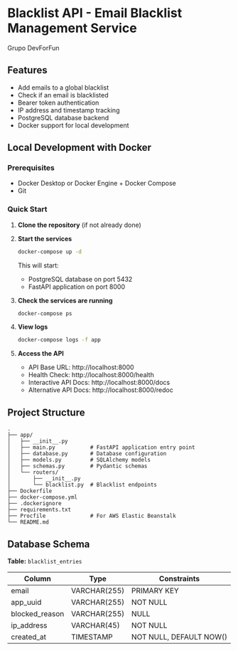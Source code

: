 # Blacklist API - Email Blacklist Management Service

Grupo DevForFun

## Features

- Add emails to a global blacklist
- Check if an email is blacklisted
- Bearer token authentication
- IP address and timestamp tracking
- PostgreSQL database backend
- Docker support for local development

## Local Development with Docker

### Prerequisites

- Docker Desktop or Docker Engine + Docker Compose
- Git

### Quick Start

1. **Clone the repository** (if not already done)

2. **Start the services**
   ```bash
   docker-compose up -d
   ```

   This will start:
   - PostgreSQL database on port 5432
   - FastAPI application on port 8000

3. **Check the services are running**
   ```bash
   docker-compose ps
   ```

4. **View logs**
   ```bash
   docker-compose logs -f app
   ```

5. **Access the API**
   - API Base URL: http://localhost:8000
   - Health Check: http://localhost:8000/health
   - Interactive API Docs: http://localhost:8000/docs
   - Alternative API Docs: http://localhost:8000/redoc

## Project Structure

```
.
├── app/
│   ├── __init__.py
│   ├── main.py           # FastAPI application entry point
│   ├── database.py       # Database configuration
│   ├── models.py         # SQLAlchemy models
│   ├── schemas.py        # Pydantic schemas
│   └── routers/
│       ├── __init__.py
│       └── blacklist.py  # Blacklist endpoints
├── Dockerfile
├── docker-compose.yml
├── .dockerignore
├── requirements.txt
├── Procfile              # For AWS Elastic Beanstalk
└── README.md
```

## Database Schema

**Table:** `blacklist_entries`

| Column         | Type         | Constraints             |
| -------------- | ------------ | ----------------------- |
| email          | VARCHAR(255) | PRIMARY KEY             |
| app_uuid       | VARCHAR(255) | NOT NULL                |
| blocked_reason | VARCHAR(255) | NULL                    |
| ip_address     | VARCHAR(45)  | NOT NULL                |
| created_at     | TIMESTAMP    | NOT NULL, DEFAULT NOW() |